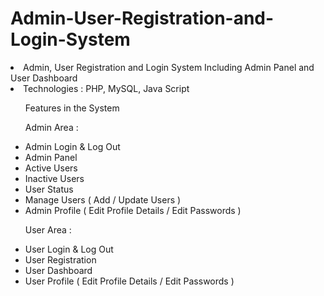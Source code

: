 # Admin-User-Registration-and-Login-System
<li>Admin, User Registration and Login System Including Admin Panel and User Dashboard</li>
<li>Technologies : PHP, MySQL, Java Script</li>
<ul>
Features in the System 

Admin Area : 
 <li>Admin Login & Log Out</li>
 <li>Admin Panel</li>
 <li>Active Users</li>
 <li>Inactive Users</li>
 <li>User Status</li>
 <li>Manage Users ( Add / Update Users )</li>
 <li>Admin Profile ( Edit Profile Details / Edit Passwords )</li>

User Area : 
  <li>User Login & Log Out</li>
  <li>User Registration</li>
  <li>User Dashboard </li>
  <li>User Profile ( Edit Profile Details / Edit Passwords )</li>
</u/>

